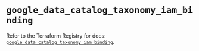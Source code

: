 # `google_data_catalog_taxonomy_iam_binding`

Refer to the Terraform Registry for docs: [`google_data_catalog_taxonomy_iam_binding`](https://registry.terraform.io/providers/hashicorp/google-beta/6.3.0/docs/resources/google_data_catalog_taxonomy_iam_binding).
